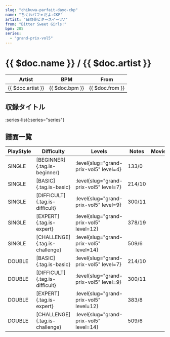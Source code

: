 ```yaml
---
slug: "chikuwa-parfait-dayo-ckp"
name: "ちくわパフェだよ☆CKP"
artist: "日向美ビタースイーツ♪"
from: "Bitter Sweet Girls!"
bpm: 205
series:
  - "grand-prix-vol5"
---
```


# {{ $doc.name }} / {{ $doc.artist }}

|Artist|BPM|From|
|------|---|----|
|{{ $doc.artist }}|{{ $doc.bpm }}|{{ $doc.from }}|

## 収録タイトル

:series-list{:series="series"}

## 譜面一覧

|PlayStyle|Difficulty|Levels|Notes|Movie|
|---------|----------|------|-----|-----|
|SINGLE|[BEGINNER]{.tag.is-beginner}|<div class="field is-grouped is-grouped-multiline"> :level{slug="grand-prix-vol5" level=4}</div>|133/0||
|SINGLE|[BASIC]{.tag.is-basic}|<div class="field is-grouped is-grouped-multiline"> :level{slug="grand-prix-vol5" level=7}</div>|214/10||
|SINGLE|[DIFFICULT]{.tag.is-difficult}|<div class="field is-grouped is-grouped-multiline"> :level{slug="grand-prix-vol5" level=9}</div>|300/11||
|SINGLE|[EXPERT]{.tag.is-expert}|<div class="field is-grouped is-grouped-multiline"> :level{slug="grand-prix-vol5" level=12}</div>|378/19||
|SINGLE|[CHALLENGE]{.tag.is-challenge}|<div class="field is-grouped is-grouped-multiline"> :level{slug="grand-prix-vol5" level=14}</div>|509/6||
|DOUBLE|[BASIC]{.tag.is-basic}|<div class="field is-grouped is-grouped-multiline"> :level{slug="grand-prix-vol5" level=7}</div>|214/10||
|DOUBLE|[DIFFICULT]{.tag.is-difficult}|<div class="field is-grouped is-grouped-multiline"> :level{slug="grand-prix-vol5" level=9}</div>|300/11||
|DOUBLE|[EXPERT]{.tag.is-expert}|<div class="field is-grouped is-grouped-multiline"> :level{slug="grand-prix-vol5" level=12}</div>|383/8||
|DOUBLE|[CHALLENGE]{.tag.is-challenge}|<div class="field is-grouped is-grouped-multiline"> :level{slug="grand-prix-vol5" level=14}</div>|509/6||
